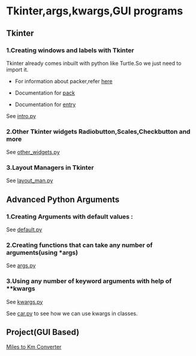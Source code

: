 # Tkinter,args,kwargs,GUI programs

## Tkinter

### 1.Creating windows and labels with Tkinter

Tkinter already comes inbuilt with python like Turtle.So we just need to import it.

* For information about packer,refer [here](https://docs.python.org/3/library/tkinter.html#the-packer)

* Documentation for [pack](http://tcl.tk/man/tcl8.6/TkCmd/pack.htm)

* Documentation for [entry](http://tcl.tk/man/tcl8.6/TkCmd/entry.htm)

See [intro.py](https://github.com/priyanka-111-droid/100daysofcode/blob/main/Day027/Tkinter/intro.py)

### 2.Other Tkinter widgets Radiobutton,Scales,Checkbutton and more

See [other_widgets.py](https://github.com/priyanka-111-droid/100daysofcode/blob/main/Day027/Tkinter/other_widgets.py)

### 3.Layout Managers in Tkinter

See [layout_man.py](https://github.com/priyanka-111-droid/100daysofcode/blob/main/Day027/Tkinter/layout_man.py)

## Advanced Python Arguments

### 1.Creating Arguments with default values :

See [default.py](https://github.com/priyanka-111-droid/100daysofcode/blob/main/Day027/args_and_kwargs/default.py)

### 2.Creating functions that can take any number of arguments(using *args)

See [args.py](https://github.com/priyanka-111-droid/100daysofcode/blob/main/Day027/args_and_kwargs/args.py)

### 3.Using any number of keyword arguments with help of **kwargs

See [kwargs.py](https://github.com/priyanka-111-droid/100daysofcode/blob/main/Day027/args_and_kwargs/kwargs.py)

See [car.py](https://github.com/priyanka-111-droid/100daysofcode/blob/main/Day027/args_and_kwargs/car.py) to see how we can use kwargs in classes.

## Project(GUI Based)

[Miles to Km Converter](https://github.com/priyanka-111-droid/100daysofcode/blob/main/Day027/Project/main.py)











